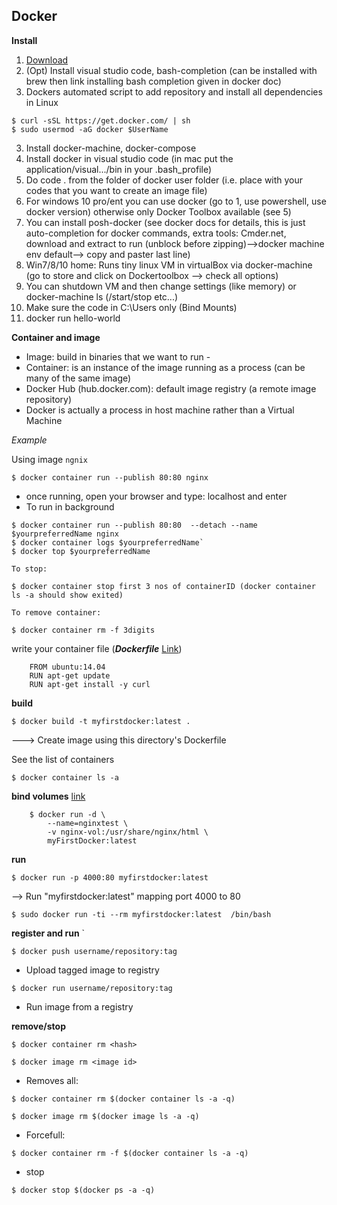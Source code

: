## Docker

**Install**

1. [Download](https://store.docker.com/search?type=edition&offering=community)
2. (Opt) Install visual studio code, bash-completion (can be installed with brew then link installing bash completion given in docker doc) 
2. Dockers automated script to add repository and install all dependencies in Linux
    
```shell
$ curl -sSL https://get.docker.com/ | sh
$ sudo usermod -aG docker $UserName
```

3. Install docker-machine, docker-compose
4. Install docker in visual studio code (in mac put the application/visual.../bin in your .bash_profile)
5. Do code . from the folder of docker user folder (i.e. place with your codes that you want to create an image file)
3. For windows 10 pro/ent you can use docker (go to 1, use powershell, use docker version) otherwise only Docker Toolbox available (see 5)
4. You can install posh-docker (see docker docs for details, this is just auto-completion for docker commands, extra tools: Cmder.net, download and extract to run (unblock before zipping)-->docker machine env default--> copy and paster last line)
5. Win7/8/10 home: Runs tiny linux VM in virtualBox via docker-machine (go to store and click on Dockertoolbox --> check all options)
6. You can shutdown VM and then change settings (like memory) or docker-machine ls (/start/stop etc...) 
7. Make sure the code in C:\Users only (Bind Mounts)
2. docker run hello-world


**Container and image**
- Image: build in binaries that we want to run -
- Container: is an instance of the image running as a process (can be many of the same image)
- Docker Hub (hub.docker.com): default image registry (a remote image repository)
- Docker is actually a process in host machine rather than a Virtual Machine

*Example*
 
 Using image ``ngnix``

```shell
$ docker container run --publish 80:80 nginx
```
 - once running, open your  browser and type: localhost and enter
 - To run in background
```shell
$ docker container run --publish 80:80  --detach --name $yourpreferredName nginx
$ docker container logs $yourpreferredName`
$ docker top $yourpreferredName
```
 
    To stop: 
 ```shell
 $ docker container stop first 3 nos of containerID (docker container ls -a should show exited)
 ```
 
    To remove container:
 ```shell
$ docker container rm -f 3digits
```

 write your container file (**_Dockerfile_** [Link](/Users/shariba/Documents/deployment))

		FROM ubuntu:14.04
	    RUN apt-get update
	    RUN apt-get install -y curl
	

 **build** 
```shell
$ docker build -t myfirstdocker:latest . 
```
		
---> Create image using this directory's Dockerfile
	
See the list of containers

```shell
$ docker container ls -a
``` 
		
 **bind volumes** [link](https://docs.docker.com/storage/volumes/)

		$ docker run -d \
	  		--name=nginxtest \
	 		-v nginx-vol:/usr/share/nginx/html \
	  		myFirstDocker:latest
	
 **run**
 
```shell
$ docker run -p 4000:80 myfirstdocker:latest 
``` 

--> Run "myfirstdocker:latest" mapping port 4000 to 80
	
```shell
$ sudo docker run -ti --rm myfirstdocker:latest  /bin/bash
```

**register and run**
	`
```shell
$ docker push username/repository:tag  
```

- Upload tagged image to registry

```shell
$ docker run username/repository:tag  
```
		
- Run image from a registry
	
**remove/stop**

```shell
$ docker container rm <hash>
```

```shell
$ docker image rm <image id> 
```
		
- Removes all:

```shell
$ docker container rm $(docker container ls -a -q) 
```

```shell
$ docker image rm $(docker image ls -a -q)
```
      
- Forcefull:
		
```shell
$ docker container rm -f $(docker container ls -a -q) 
```
		
- stop
	
```shell
$ docker stop $(docker ps -a -q)
```
  
    
    
        
		
		 